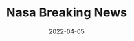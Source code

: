 ---
title: "Nasa Breaking News"
hash: "ee43b6c3afd282f5ca6dd3c294ec1f2e"
original: "https://www.nasa.gov/rss/dyn/breaking_news.rss"
date: "2022-04-05"
feedType: "RSS"
---